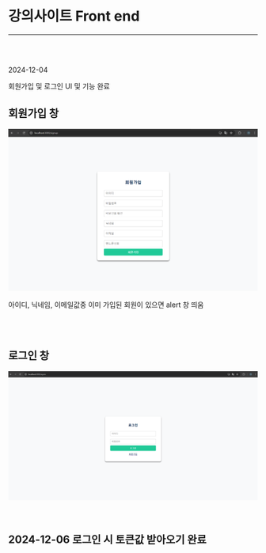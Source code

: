 # 강의사이트 Front end



<hr>

<br/>
<br/>


2024-12-04 

회원가입 및 로그인 UI 및 기능 완료

## 회원가입 창
![회원가입 이미지](https://github.com/mingyeol1/lecture-f/blob/main/SignUp.png)

아이디, 닉네임, 이메일값중 이미 가입된 회원이 있으면 alert 창 띄움 

<br/>
<br/>


## 로그인 창
![로그인 이미지](https://github.com/mingyeol1/lecture-f/blob/main/SignIn.png)



<br/>


##  2024-12-06 로그인 시 토큰값 받아오기 완료
